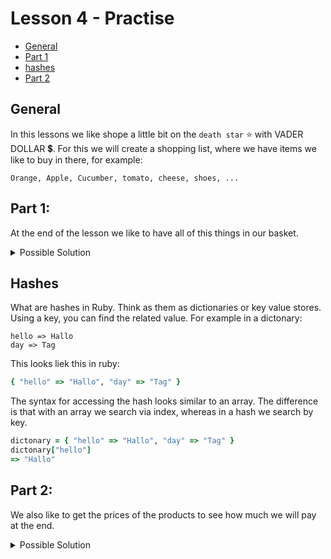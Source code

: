 # Lesson 4 - Practise

  - [General](#general)
  - [Part 1](#part-1)
  - [hashes](#hashes)
  - [Part 2](#part-2)

## General
In this lessons we like shope a little bit on the `death star` ⭐ with VADER DOLLAR 💲.
For this we will create a shopping list, where we have items we like to buy in there, for example:
```
Orange, Apple, Cucumber, tomato, cheese, shoes, ...
```

## Part 1:

At the end of the lesson we like to have all of this things in our basket.

<details>
<summary>Possible Solution</summary>

```ruby
# full shopping list
shopping_list = ["Orange", "Apple", "Cucumber", "tomato", "cheese", "shoes"]

# empty shopping basket
shopping_basket = []
```

```ruby
shopping_list.each do |shopping_item|
  shopping_basket.add(shopping_item)
end

puts shopping_basket
```
</details>

## Hashes

What are hashes in Ruby. Think as them as dictionaries or key value stores. Using a key, you can find the related value. For example in a dictonary:
```
hello => Hallo
day => Tag
```

This looks liek this in ruby:
```ruby
{ "hello" => "Hallo", "day" => "Tag" }
```

The syntax for accessing the hash looks similar to an array. The difference is that with an array we search via index, whereas in a hash we search by key.

```ruby
dictonary = { "hello" => "Hallo", "day" => "Tag" }
dictonary["hello"]
=> "Hallo"
```

## Part 2:

We also like to get the prices of the products to see how much we will pay at the end.

<details>
<summary>Possible Solution</summary>

```ruby
shop_products = { "tomato" => 1.5, "cucumber" => 1.2 }

shopping_list = ["Orange", "Apple", "Cucumber", "tomato", "cheese", "shoes"]
shopping_basket = []

not_available_products = []
total_price = 0

shopping_list.each do |shopping_item|
  if shop_products.keys.include?(shopping_item)
    shopping_basket.push(shopping_item)
    total_price = total_price + shop_products[shopping_item]
  else
    not_available_products.push(shopping_item)
  end
end

puts "You need to pay: #{total_price} VADER DOLLAR."
puts "The following items you bought: #{shopping_basket.join(", ")}"
puts "The shop has non of these products: #{not_available_products.join(", ")}"
```


</details>
